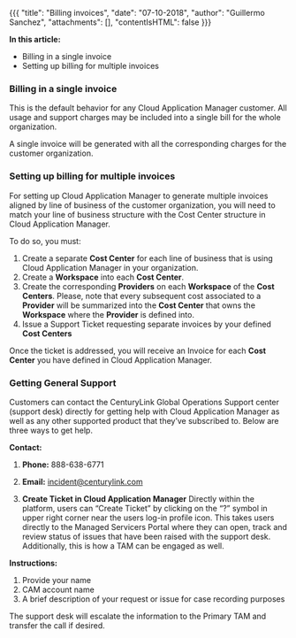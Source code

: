 {{{
"title": "Billing invoices",
"date": "07-10-2018",
"author": "Guillermo Sanchez",
"attachments": [],
"contentIsHTML": false
}}}

**In this article:**

* Billing in a single invoice
* Setting up billing for multiple invoices

### Billing in a single invoice
This is the default behavior for any Cloud Application Manager customer. All usage and support charges may be included into a single bill for the whole organization.

A single invoice will be generated with all the corresponding charges for the customer organization.

### Setting up billing for multiple invoices
For setting up Cloud Application Manager to generate multiple invoices aligned by line of business of the customer organization, you will need to match your line of business structure with the Cost Center structure in Cloud Application Manager.

To do so, you must:

1. Create a separate **Cost Center** for each line of business that is using Cloud Application Manager in your organization.
1. Create a **Workspace** into each **Cost Center**.
1. Create the corresponding **Providers** on each **Workspace** of the **Cost Centers**. Please, note that every subsequent cost associated to a **Provider** will be summarized into the **Cost Center** that owns the **Workspace** where the **Provider** is defined into.
1. Issue a Support Ticket requesting separate invoices by your defined **Cost Centers**

Once the ticket is addressed, you will receive an Invoice for each **Cost Center** you have defined in Cloud Application Manager.

### Getting General Support

Customers can contact the CenturyLink Global Operations Support center (support desk) directly for getting help with Cloud Application Manager as well as any other supported product that they’ve subscribed to.  Below are three ways to get help.

**Contact:**

1. **Phone:** 888-638-6771

2. **Email:** incident@centurylink.com

3. **Create Ticket in Cloud Application Manager**
Directly within the platform, users can “Create Ticket” by clicking on the “?” symbol in upper right corner near the users log-in profile icon.  This takes users directly to the Managed Servicers Portal where they can open, track and review status of issues that have been raised with the support desk.  Additionally, this is how a TAM can be engaged as well.

**Instructions:**

1. Provide your name
2. CAM account name
3. A brief description of your request or issue for case recording purposes

The support desk will escalate the information to the Primary TAM and transfer the call if desired.
